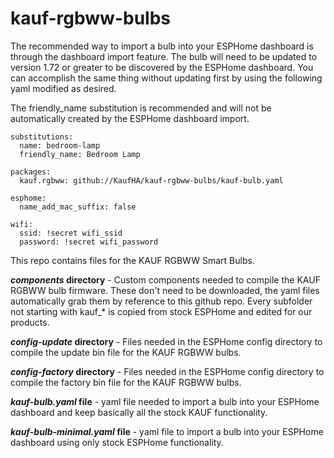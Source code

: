 # kauf-rgbww-bulbs

The recommended way to import a bulb into your ESPHome dashboard is through the dashboard import feature.  The bulb will need to be updated to version 1.72 or greater to be discovered by the ESPHome dashboard.  You can accomplish the same thing without updating first by using the following yaml modified as desired.

The friendly_name substitution is recommended and will not be automatically created by the ESPHome dashboard import.

```
substitutions:
  name: bedroom-lamp
  friendly_name: Bedroom Lamp
  
packages:
  kauf.rgbww: github://KaufHA/kauf-rgbww-bulbs/kauf-bulb.yaml

esphome:
  name_add_mac_suffix: false

wifi:
  ssid: !secret wifi_ssid
  password: !secret wifi_password
```


This repo contains files for the KAUF RGBWW Smart Bulbs.

***components* directory** - Custom components needed to compile the KAUF RGBWW bulb firmware.  These don't need to be downloaded, the yaml files automatically grab them by reference to this github repo.  Every subfolder not starting with kauf_* is copied from stock ESPHome and edited for our products.

***config-update* directory** - Files needed in the ESPHome config directory to compile the update bin file for the KAUF RGBWW bulbs.

***config-factory* directory** - Files needed in the ESPHome config directory to compile the factory bin file for the KAUF RGBWW bulbs.

***kauf-bulb.yaml* file** - yaml file needed to import a bulb into your ESPHome dashboard and keep basically all the stock KAUF functionality.

***kauf-bulb-minimal.yaml* file** - yaml file to import a bulb into your ESPHome dashboard using only stock ESPHome functionality.

